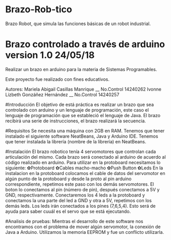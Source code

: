 # Brazo-Rob-tico
Brazo Robot, que simula las funciones básicas de un robot industrial.
# Brazo controlado a través de arduino version 1.0 24/05/18
Realizar un brazo en arduino para la materia de Sistemas Programables. 

Este proyecto fue realizado con fines educativos. 

Autores: 
Mariela Abigail Casillas Manrique __ No.Control 14240262
Ivonne Lizbeth Gonzáñez Hernández __ No.Control 14240257


#Introducción 
El objetivo de está práctica es realizar un brazo que sea controlado con arduino y un lenguaje de programación, este caso el lenguaje de programación que se estableció el lenguaje de Java. El brazo recibirá una serie de instrucciones, el brazo realizará la secuencia.

#Requisitos
Se necesita una máquina con 2GB en RAM. 
Tenemos que tener instalado el siguiente software NeatBeans, Java y Arduino IDE. 
Tenemos que tener instalada la librería (nombre de la librería) en NeatBeans. 

#Instalación 
El brazo robotico tenía 4 servomotores que controlan cada articulación del mismo. Cada brazo será conectado al arduino de acuerdo al código realizado en arduino. 
Para utilizar en la protoboard necesitamos lo siguiente: 
  ✿Protoboard
  ✿Cables macho-macho 
  ✿Push Button 
  ✿Leds 
En la instalacion en la protoboard colocamos el cable de datos del servomotor en algún punto de la protoboard y desde la proto al pin arduino correspondiente, repetimos este paso con los demás servomotores. 
El boton lo conectamos al pin (número de pin), después conectamos a 5V y GND, respectivamente. 
Conectaremos los 4 leds a la protoboard y conectamos la una parte del led a GND y otra a 5V, repetimos con los demás leds. 
Los leds irán conectados a los pines (7,6,5,4). Esto será  de ayuda para saber cuuál es el servo que se está ejecutando.

#Analisis de pruebas:
Mientras el desarrollo de este software nos encontramos con el problema de mover algún servomotor, la conexión de Java a Arduino. 
Utilizamos la memoria EEPROM y fue un conflicto utilizarla. 

